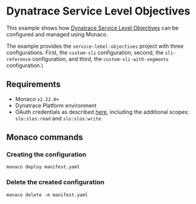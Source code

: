 # Dynatrace Service Level Objectives

This example shows how [Dynatrace Service Level Objectives] can be configured and managed using Monaco.

The example provides the `service-lebel-objectives` project with three configurations. First, the `custom-sli` configuration, second, the `sli-reference` configuration, and third, the `custom-sli-with-segments` configuration.\


## Requirements

- Monaco `v2.22.0+`
- Dynatrace Platform environment
- OAuth credentials as described [here][OAuth credentials], including the additional scopes: `slo:slos:read` and `slo:slos:write`.


## Monaco commands

### Creating the configuration

```shell
monaco deploy manifest.yaml
```

### Delete the created configuration

```shell
monaco delete -m manifest.yaml
```

[Dynatrace Service Level Objectives]: https://docs.dynatrace.com/docs/deliver/service-level-objectives
[OAuth credentials]: https://www.dynatrace.com/support/help/manage/configuration-as-code/guides/create-oauth-client#create-an-oauth-client